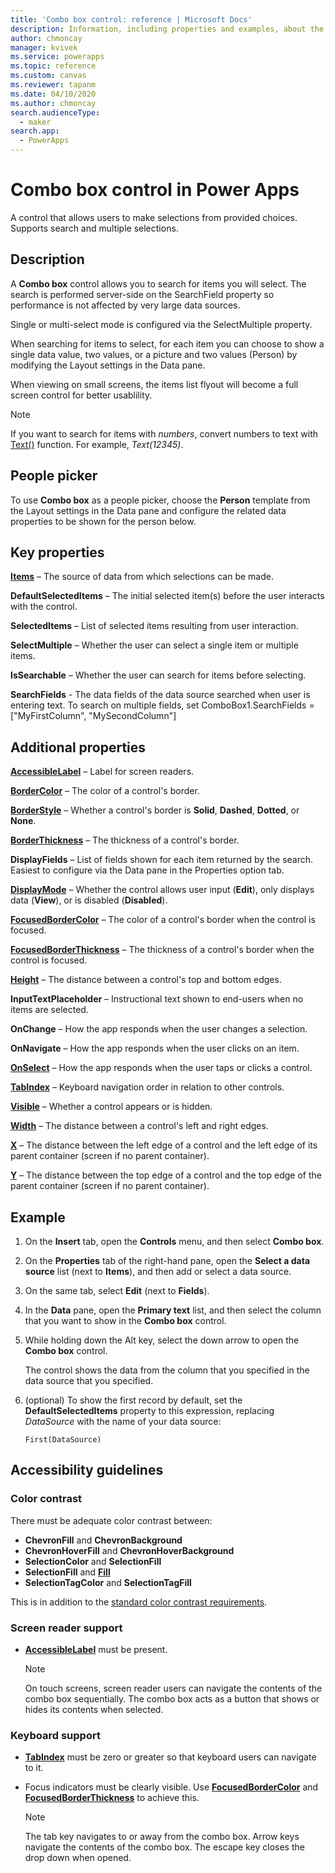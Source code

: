 ```yaml
---
title: 'Combo box control: reference | Microsoft Docs'
description: Information, including properties and examples, about the combo box control
author: chmoncay
manager: kvivek
ms.service: powerapps
ms.topic: reference
ms.custom: canvas
ms.reviewer: tapanm
ms.date: 04/10/2020
ms.author: chmoncay
search.audienceType: 
  - maker
search.app: 
  - PowerApps
---
```

# Combo box control in Power Apps
A control that allows users to make selections from provided choices.  Supports search and multiple selections.

## Description
A **Combo box** control allows you to search for items you will select.  The search is performed server-side on the SearchField property so performance is not affected by very large data sources.  

Single or multi-select mode is configured via the SelectMultiple property.

When searching for items to select, for each item you can choose to show a single data value, two values, or a picture and two values (Person) by modifying the Layout settings in the Data pane.

When viewing on small screens, the items list flyout will become a full screen control for better usablility.

> [!NOTE]
> If you want to search for items with *numbers*, convert numbers to text with [Text()](https://docs.microsoft.com/powerapps/maker/canvas-apps/functions/function-text) function. For example, *Text(12345)*.

## People picker
To use **Combo box** as a people picker, choose the **Person** template from the Layout settings in the Data pane and configure the related data properties to be shown for the person below.

## Key properties
**[Items](properties-core.md)** – The source of data from which selections can be made.

**DefaultSelectedItems** – The initial selected item(s) before the user interacts with the control.

**SelectedItems** – List of selected items resulting from user interaction.

**SelectMultiple** – Whether the user can select a single item or multiple items.

**IsSearchable** – Whether the user can search for items before selecting.

**SearchFields** - The data fields of the data source searched when user is entering text.  To search on multiple fields, set ComboBox1.SearchFields = ["MyFirstColumn", "MySecondColumn"]

## Additional properties
**[AccessibleLabel](properties-accessibility.md)** – Label for screen readers.

**[BorderColor](properties-color-border.md)** – The color of a control's border.

**[BorderStyle](properties-color-border.md)** – Whether a control's border is **Solid**, **Dashed**, **Dotted**, or **None**.

**[BorderThickness](properties-color-border.md)** – The thickness of a control's border.

**DisplayFields** – List of fields shown for each item returned by the search.  Easiest to configure via the Data pane in the Properties option tab.

**[DisplayMode](properties-core.md)** – Whether the control allows user input (**Edit**), only displays data (**View**), or is disabled (**Disabled**).

**[FocusedBorderColor](properties-color-border.md)** – The color of a control's border when the control is focused.

**[FocusedBorderThickness](properties-color-border.md)** – The thickness of a control's border when the control is focused.

**[Height](properties-size-location.md)** – The distance between a control's top and bottom edges.

**InputTextPlaceholder** – Instructional text shown to end-users when no items are selected.

**OnChange** – How the app responds when the user changes a selection.

**OnNavigate** – How the app responds when the user clicks on an item.

**[OnSelect](properties-core.md)** – How the app responds when the user taps or clicks a control.

**[TabIndex](properties-accessibility.md)** – Keyboard navigation order in relation to other controls.

**[Visible](properties-core.md)** – Whether a control appears or is hidden.

**[Width](properties-size-location.md)** – The distance between a control's left and right edges.

**[X](properties-size-location.md)** – The distance between the left edge of a control and the left edge of its parent container (screen if no parent container).

**[Y](properties-size-location.md)** – The distance between the top edge of a control and the top edge of the parent container (screen if no parent container).

## Example
1. On the **Insert** tab, open the **Controls** menu, and then select **Combo box**.  

1. On the **Properties** tab of the right-hand pane, open the **Select a data source** list (next to **Items**), and then add or select a data source.

1. On the same tab, select **Edit** (next to **Fields**).

1. In the **Data** pane, open the **Primary text** list, and then select the column that you want to show in the **Combo box** control.

1. While holding down the Alt key, select the down arrow to open the **Combo box** control.

    The control shows the data from the column that you specified in the data source that you specified.
    
1. (optional) To show the first record by default, set the **DefaultSelectedItems** property to this expression, replacing *DataSource* with the name of your data source:

    `First(DataSource)`

## Accessibility guidelines
### Color contrast
There must be adequate color contrast between:
* **ChevronFill** and **ChevronBackground**
* **ChevronHoverFill** and **ChevronHoverBackground**
* **SelectionColor** and **SelectionFill**
* **SelectionFill** and **[Fill](properties-color-border.md)**
* **SelectionTagColor** and **SelectionTagFill**

This is in addition to the [standard color contrast requirements](../accessible-apps-color.md).

### Screen reader support
* **[AccessibleLabel](properties-accessibility.md)** must be present.

    > [!NOTE]
  > On touch screens, screen reader users can navigate the contents of the combo box sequentially. The combo box acts as a button that shows or hides its contents when selected.

### Keyboard support
* **[TabIndex](properties-accessibility.md)** must be zero or greater so that keyboard users can navigate to it.
* Focus indicators must be clearly visible. Use **[FocusedBorderColor](properties-color-border.md)** and **[FocusedBorderThickness](properties-color-border.md)** to achieve this.

    > [!NOTE]
  > The tab key navigates to or away from the combo box. Arrow keys navigate the contents of the combo box. The escape key closes the drop down when opened.

